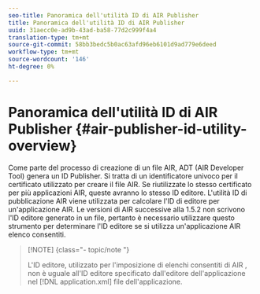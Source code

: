 ```yaml
---
seo-title: Panoramica dell'utilità ID di AIR Publisher
title: Panoramica dell'utilità ID di AIR Publisher
uuid: 31aecc0e-ad9b-43ad-ba58-77d2c999f4a4
translation-type: tm+mt
source-git-commit: 58bb3bedc5b0ac63afd96eb6101d9ad779e6deed
workflow-type: tm+mt
source-wordcount: '146'
ht-degree: 0%

---
```



# Panoramica dell&#39;utilità ID di AIR Publisher {#air-publisher-id-utility-overview}

Come parte del processo di creazione di un file AIR, ADT (AIR Developer Tool) genera un ID Publisher. Si tratta di un identificatore univoco per il certificato utilizzato per creare il file AIR. Se riutilizzate lo stesso certificato per più applicazioni AIR, queste avranno lo stesso ID editore. L&#39;utilità ID di pubblicazione AIR viene utilizzata per calcolare l&#39;ID di editore per un&#39;applicazione AIR. Le versioni di AIR successive alla 1.5.2 non scrivono l&#39;ID editore generato in un file, pertanto è necessario utilizzare questo strumento per determinare l&#39;ID editore se si utilizza un&#39;applicazione AIR  elenco consentiti.

>[!NOTE] {class=&quot;- topic/note &quot;}
>
>L&#39;ID editore, utilizzato per l&#39;imposizione di elenchi consentiti di AIR , non è uguale all&#39;ID editore specificato dall&#39;editore dell&#39;applicazione nel [!DNL application.xml] file dell&#39;applicazione.
